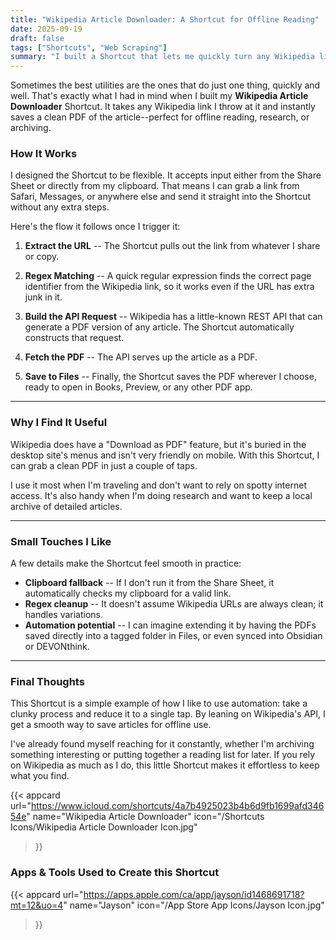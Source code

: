 ```yaml
---
title: "Wikipedia Article Downloader: A Shortcut for Offline Reading"
date: 2025-09-19
draft: false
tags: ["Shortcuts", "Web Scraping"]
summary: "I built a Shortcut that lets me quickly turn any Wikipedia link into a clean PDF, making it easy to save articles for offline reading, research, or archiving."
---
```



Sometimes the best utilities are the ones that do just one thing, quickly and well. That's exactly what I had in mind when I built my **Wikipedia Article Downloader** Shortcut. It takes any Wikipedia link I throw at it and instantly saves a clean PDF of the article--perfect for offline reading, research, or archiving.

### How It Works

I designed the Shortcut to be flexible. It accepts input either from the Share Sheet or directly from my clipboard. That means I can grab a link from Safari, Messages, or anywhere else and send it straight into the Shortcut without any extra steps.

Here's the flow it follows once I trigger it:

1. **Extract the URL** -- The Shortcut pulls out the link from whatever I share or copy.

2. **Regex Matching** -- A quick regular expression finds the correct page identifier from the Wikipedia link, so it works even if the URL has extra junk in it.

3. **Build the API Request** -- Wikipedia has a little-known REST API that can generate a PDF version of any article. The Shortcut automatically constructs that request.

4. **Fetch the PDF** -- The API serves up the article as a PDF.

5. **Save to Files** -- Finally, the Shortcut saves the PDF wherever I choose, ready to open in Books, Preview, or any other PDF app.

---

### Why I Find It Useful

Wikipedia does have a "Download as PDF" feature, but it's buried in the desktop site's menus and isn't very friendly on mobile. With this Shortcut, I can grab a clean PDF in just a couple of taps.

I use it most when I'm traveling and don't want to rely on spotty internet access. It's also handy when I'm doing research and want to keep a local archive of detailed articles.

---

### Small Touches I Like

A few details make the Shortcut feel smooth in practice:

- **Clipboard fallback** -- If I don't run it from the Share Sheet, it automatically checks my clipboard for a valid link.
- **Regex cleanup** -- It doesn't assume Wikipedia URLs are always clean; it handles variations.
- **Automation potential** -- I can imagine extending it by having the PDFs saved directly into a tagged folder in Files, or even synced into Obsidian or DEVONthink.
---

### Final Thoughts

This Shortcut is a simple example of how I like to use automation: take a clunky process and reduce it to a single tap. By leaning on Wikipedia's API, I get a smooth way to save articles for offline use.

I've already found myself reaching for it constantly, whether I'm archiving something interesting or putting together a reading list for later. If you rely on Wikipedia as much as I do, this little Shortcut makes it effortless to keep what you find.

{{< appcard 
    url="https://www.icloud.com/shortcuts/4a7b4925023b4b6d9fb1699afd34654e" 
    name="Wikipedia Article Downloader" 
    icon="/Shortcuts Icons/Wikipedia Article Downloader Icon.jpg" 
>}}

### Apps & Tools Used to Create this Shortcut

{{< appcard 
    url="https://apps.apple.com/ca/app/jayson/id1468691718?mt=12&uo=4" 
    name="Jayson" 
    icon="/App Store App Icons/Jayson Icon.jpg" 
>}}